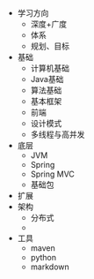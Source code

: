 * 学习方向
    * 深度+广度
    * 体系
    * 规划、目标
* 基础
    * 计算机基础
    * Java基础
    * 算法基础
    * 基本框架
    * 前端
    * 设计模式
    * 多线程与高并发
* 底层
    * JVM
    * Spring
    * Spring MVC
    * 基础包
* 扩展
* 架构
    * 分布式
    * 
* 工具
    * maven
    * python
    * markdown